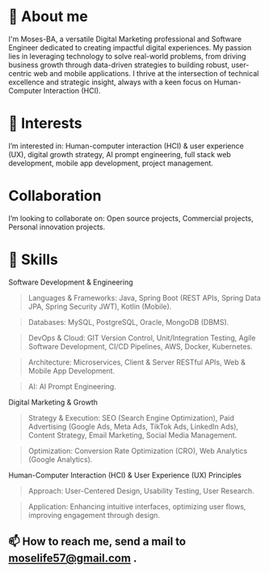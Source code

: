 # 👋 About me
I'm Moses-BA, a versatile Digital Marketing professional and Software Engineer dedicated to creating impactful digital experiences. My passion lies in leveraging technology to solve real-world problems, from driving business growth through data-driven strategies to building robust, user-centric web and mobile applications. I thrive at the intersection of technical excellence and strategic insight, always with a keen focus on Human-Computer Interaction (HCI).

# 👀 Interests
  I’m interested in:
      Human-computer interaction (HCI) & user experience (UX),
      digital growth strategy,
      AI prompt engineering,
      full stack web development,
      mobile app development,
      project management.

# Collaboration
 I’m looking to collaborate on:
      Open source projects,
      Commercial projects,
      Personal innovation projects.

# 🎯 Skills
  Software Development & Engineering 
    <blockquote> Languages & Frameworks: Java, Spring Boot (REST APIs, Spring Data JPA, Spring Security JWT), Kotlin (Mobile). </blockquote>
    <blockquote> Databases: MySQL, PostgreSQL, Oracle, MongoDB (DBMS). </blockquote> 
    <blockquote> DevOps & Cloud: GIT Version Control, Unit/Integration Testing, Agile Software Development, CI/CD Pipelines, AWS, Docker, Kubernetes. </blockquote> 
    <blockquote> Architecture: Microservices, Client & Server RESTful APIs, Web & Mobile App Development. </blockquote> 
    <blockquote> AI: AI Prompt Engineering. </blockquote> 
  
  Digital Marketing & Growth 
    <blockquote> Strategy & Execution: SEO (Search Engine Optimization), Paid Advertising (Google Ads, Meta Ads, TikTok Ads, LinkedIn Ads), Content Strategy, Email Marketing, Social Media Management. </blockquote> 
    <blockquote> Optimization: Conversion Rate Optimization (CRO), Web Analytics (Google Analytics). </blockquote> 

  Human-Computer Interaction (HCI) & User Experience (UX) Principles 
    <blockquote> Approach: User-Centered Design, Usability Testing, User Research. </blockquote>
    <blockquote> Application: Enhancing intuitive interfaces, optimizing user flows, improving engagement through design. </blockquote>

## 📫 How to reach me, send a mail to moselife57@gmail.com .

<!---
Moses-BA/Moses-BA is a ✨ special ✨ repository because its `README.md` (this file) appears on your GitHub profile.
You can click the Preview link to take a look at your changes.
--->
